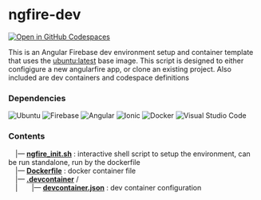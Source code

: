 # ngfire-dev

[![Open in GitHub Codespaces](https://github.com/codespaces/badge.svg)](https://codespaces.new/cdyn/ngfire-dev)

This is an Angular Firebase dev environment setup and container template that uses the [ubuntu:latest]() base image. This script is designed to either configigure a new angularfire app, or clone an existing project. Also included are dev containers and codespace definitions

### Dependencies

![Ubuntu](https://img.shields.io/badge/Ubuntu-E95420?style=for-the-badge&logo=ubuntu&logoColor=white)  ![Firebase](https://img.shields.io/badge/firebase-%23039BE5.svg?style=for-the-badge&logo=firebase)  ![Angular](https://img.shields.io/badge/angular-%23DD0031.svg?style=for-the-badge&logo=angular&logoColor=white) ![Ionic](https://img.shields.io/badge/Ionic-%233880FF.svg?style=for-the-badge&logo=Ionic&logoColor=white) ![Docker](https://img.shields.io/badge/docker-%230db7ed.svg?style=for-the-badge&logo=docker&logoColor=white) 	![Visual Studio Code](https://img.shields.io/badge/Visual%20Studio%20Code-0078d7.svg?style=for-the-badge&logo=visual-studio-code&logoColor=white)

### Contents
&emsp;|— __[ngfire_init.sh](https://github.com/cdyn/ngfire-dev/blob/main/ngfire_init.sh)__ : interactive shell script to setup the environment, can be run standalone, run by the dockerfile <br/>
&emsp;|— __[Dockerfile](https://github.com/cdyn/ngfire-dev/blob/main/Dockerfile)__ : docker container file <br/>
&emsp;|— __[.devcontainer](https://github.com/cdyn/ngfire-dev/blob/main/ngfire_init.sh)__ / <br/>
&emsp;|&emsp;&emsp;|— __[devcontainer.json](https://github.com/cdyn/ngfire-dev/blob/main/ngfire_init.sh)__ : dev container configuration <br/>
